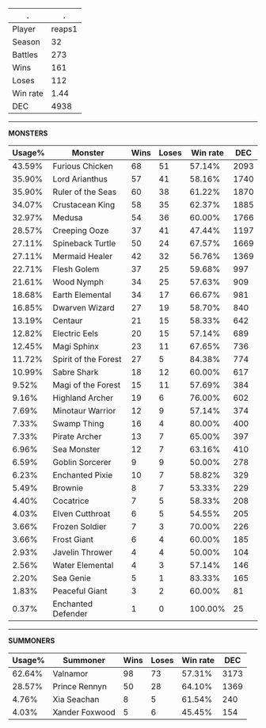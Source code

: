 .|.
|-|-
Player|reaps1
Season|32
Battles|273
Wins|161
Loses|112
Win rate|1.44
DEC|4938

---
**MONSTERS**

Usage%|Monster|Wins|Loses|Win rate|DEC|
-|-|-|-|-|-|
43.59%|Furious Chicken|68|51|57.14%|2093|
35.90%|Lord Arianthus|57|41|58.16%|1740|
35.90%|Ruler of the Seas|60|38|61.22%|1870|
34.07%|Crustacean King|58|35|62.37%|1885|
32.97%|Medusa|54|36|60.00%|1766|
28.57%|Creeping Ooze|37|41|47.44%|1197|
27.11%|Spineback Turtle|50|24|67.57%|1669|
27.11%|Mermaid Healer|42|32|56.76%|1369|
22.71%|Flesh Golem|37|25|59.68%|997|
21.61%|Wood Nymph|34|25|57.63%|909|
18.68%|Earth Elemental|34|17|66.67%|981|
16.85%|Dwarven Wizard|27|19|58.70%|840|
13.19%|Centaur|21|15|58.33%|642|
12.82%|Electric Eels|20|15|57.14%|689|
12.45%|Magi Sphinx|23|11|67.65%|736|
11.72%|Spirit of the Forest|27|5|84.38%|774|
10.99%|Sabre Shark|18|12|60.00%|617|
9.52%|Magi of the Forest|15|11|57.69%|384|
9.16%|Highland Archer|19|6|76.00%|602|
7.69%|Minotaur Warrior|12|9|57.14%|374|
7.33%|Swamp Thing|16|4|80.00%|400|
7.33%|Pirate Archer|13|7|65.00%|397|
6.96%|Sea Monster|12|7|63.16%|410|
6.59%|Goblin Sorcerer|9|9|50.00%|278|
6.23%|Enchanted Pixie|10|7|58.82%|329|
5.49%|Brownie|8|7|53.33%|229|
4.40%|Cocatrice|7|5|58.33%|208|
4.03%|Elven Cutthroat|6|5|54.55%|205|
3.66%|Frozen Soldier|7|3|70.00%|226|
3.66%|Frost Giant|6|4|60.00%|185|
2.93%|Javelin Thrower|4|4|50.00%|104|
2.56%|Water Elemental|4|3|57.14%|146|
2.20%|Sea Genie|5|1|83.33%|165|
1.83%|Peaceful Giant|3|2|60.00%|81|
0.37%|Enchanted Defender|1|0|100.00%|25|

---
**SUMMONERS**

Usage%|Summoner|Wins|Loses|Win rate|DEC|
-|-|-|-|-|-|
62.64%|Valnamor|98|73|57.31%|3173|
28.57%|Prince Rennyn|50|28|64.10%|1369|
4.76%|Xia Seachan|8|5|61.54%|240|
4.03%|Xander Foxwood|5|6|45.45%|154|
